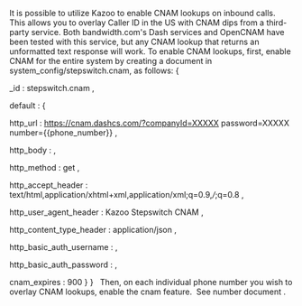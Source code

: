 It is possible to utilize Kazoo to enable CNAM lookups on inbound calls. This allows you to overlay Caller ID in the US with CNAM dips from a third-party service. Both bandwidth.com's Dash services and OpenCNAM have been tested with this service, but any CNAM lookup that returns an unformatted text response will work.
To enable CNAM lookups, first, enable CNAM for the entire system by creating a document in system_config/stepswitch.cnam, as follows:
{
   
_id
: 
stepswitch.cnam
,
   
default
: {
       
http_url
: 
https://cnam.dashcs.com/?companyId=XXXXX
password=XXXXX
number={{phone_number}}
,
       
http_body
: 
,
       
http_method
: 
get
,
       
http_accept_header
: 
text/html,application/xhtml+xml,application/xml;q=0.9,*/*;q=0.8
,
       
http_user_agent_header
: 
Kazoo Stepswitch CNAM
,
       
http_content_type_header
: 
application/json
,
       
http_basic_auth_username
: 
,
       
http_basic_auth_password
: 
,
       
cnam_expires
: 900
   }
}
 
Then, on each individual phone number you wish to overlay CNAM lookups, enable the cnam feature.  See 
number document
.
 
